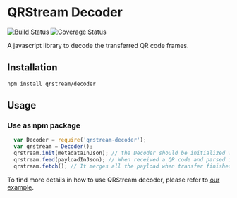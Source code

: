 QRStream Decoder
=========

[![Build Status](https://travis-ci.org/qrstream/decoder.svg?branch=master)](https://travis-ci.org/qrstream/decoder)
[![Coverage Status](https://coveralls.io/repos/github/qrstream/decoder/badge.svg?branch=master)](https://coveralls.io/github/qrstream/decoder?branch=master)

A javascript library to decode the transferred QR code frames.

## Installation

  `npm install qrstream/decoder`

## Usage

### Use as npm package
  ``` javascript
    var Decoder = require('qrstream-decoder');
    var qrstream = Decoder();
    qrstream.init(metadataInJson); // the Decoder should be initialized with the metadata in json.
    qrstream.feed(payloadInJson); // When received a QR code and parsed it to json, feed to the Decoder
    qrstream.fetch(); // It merges all the payload when transfer finished.
  ```

To find more details in how to use QRStream decoder, please refer to [our example](https://github.com/qrstream/decoder-example-rn).

